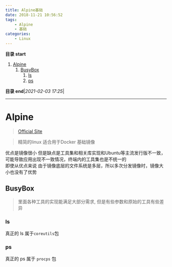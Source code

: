 ```yaml
---
title: Alpine基础
date: 2018-11-21 10:56:52
tags: 
    - Alpine
    - 基础
categories: 
    - Linux
---
```


**目录 start**

1. [Alpine](#alpine)
    1. [BusyBox](#busybox)
        1. [ls](#ls)
        1. [ps](#ps)

**目录 end**|_2021-02-03 17:25_|
****************************************
# Alpine 
> [Official Site](https://www.alpinelinux.org/)

> 精简的linux 适合用于Docker 基础镜像

优点是镜像很小 但是缺点是工具集和相关库实现和Ubuntu等主流发行版不一致，可能导致应用出现不一致情况，终端内的工具集也是不统一的  
即使从优点来说 由于镜像底层的文件系统是多层，所以多次分发镜像时，镜像大小也没有了优势

## BusyBox
> 里面各种工具的实现能满足大部分需求, 但是有些参数和原始的工具有些差异

### ls
真正的 ls 属于`coreutils`包 

### ps
真正的 ps 属于 `procps` 包
